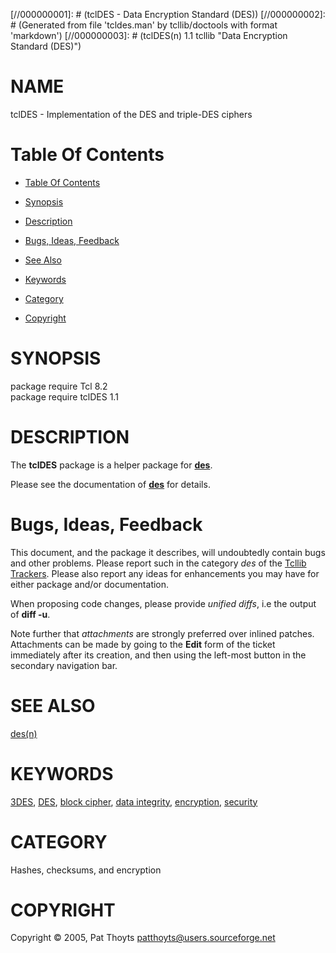 
[//000000001]: # (tclDES - Data Encryption Standard (DES))
[//000000002]: # (Generated from file 'tcldes.man' by tcllib/doctools with format 'markdown')
[//000000003]: # (tclDES(n) 1.1 tcllib "Data Encryption Standard (DES)")

# NAME

tclDES - Implementation of the DES and triple-DES ciphers

# <a name='toc'></a>Table Of Contents

  -  [Table Of Contents](#toc)

  -  [Synopsis](#synopsis)

  -  [Description](#section1)

  -  [Bugs, Ideas, Feedback](#section2)

  -  [See Also](#see-also)

  -  [Keywords](#keywords)

  -  [Category](#category)

  -  [Copyright](#copyright)

# <a name='synopsis'></a>SYNOPSIS

package require Tcl 8.2  
package require tclDES 1.1  

# <a name='description'></a>DESCRIPTION

The __tclDES__ package is a helper package for __[des](des.md)__.

Please see the documentation of __[des](des.md)__ for details.

# <a name='section2'></a>Bugs, Ideas, Feedback

This document, and the package it describes, will undoubtedly contain bugs and
other problems. Please report such in the category *des* of the [Tcllib
Trackers](http://core.tcl.tk/tcllib/reportlist). Please also report any ideas
for enhancements you may have for either package and/or documentation.

When proposing code changes, please provide *unified diffs*, i.e the output of
__diff -u__.

Note further that *attachments* are strongly preferred over inlined patches.
Attachments can be made by going to the __Edit__ form of the ticket immediately
after its creation, and then using the left-most button in the secondary
navigation bar.

# <a name='see-also'></a>SEE ALSO

[des(n)](des.md)

# <a name='keywords'></a>KEYWORDS

[3DES](../../../../index.md#3des), [DES](../../../../index.md#des), [block
cipher](../../../../index.md#block_cipher), [data
integrity](../../../../index.md#data_integrity),
[encryption](../../../../index.md#encryption),
[security](../../../../index.md#security)

# <a name='category'></a>CATEGORY

Hashes, checksums, and encryption

# <a name='copyright'></a>COPYRIGHT

Copyright &copy; 2005, Pat Thoyts <patthoyts@users.sourceforge.net>
